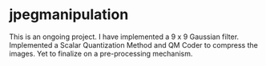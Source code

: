 # jpegmanipulation
This is an ongoing project. I have implemented a 9 x 9 Gaussian filter. Implemented a Scalar Quantization Method and QM Coder to compress the images. Yet to finalize on a pre-processing mechanism. 

